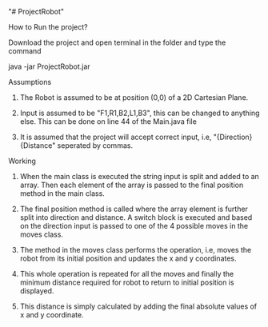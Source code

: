"# ProjectRobot" 

How to Run the project?

Download the project and open terminal in the folder
and type the command

java -jar ProjectRobot.jar

Assumptions
1. The Robot is assumed to be at position (0,0) of a 
2D Cartesian Plane.

2. Input is assumed to be "F1,R1,B2,L1,B3", this can be changed
to anything else. This can be done on line 44 of the
Main.java file

3. It is assumed that the project will accept correct 
input, i.e, "{Direction}{Distance" seperated by commas.

Working

1. When the main class is executed the string input is 
split and added to an array. Then each element of the array
is passed to the final position method in the main class.

2. The final position method is called where the array
element is further split into direction and distance. 
A switch block is executed and based on the direction
input is passed to one of the 4 possible moves in the
moves class. 

3. The method in the moves class performs the operation, 
i.e, moves the robot from its initial position and 
updates the x and y coordinates.

4. This whole operation is repeated for all the moves 
and finally the minimum distance required for robot to 
return to initial position is displayed.

5. This distance is simply calculated by adding the final
absolute values of x and y coordinate.
 